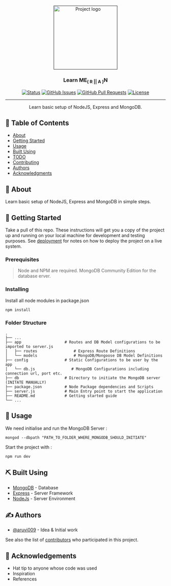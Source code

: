 <p align="center">
  <a href="" rel="noopener">
 <img width=200px height=200px src="https://i.imgur.com/6wj0hh6.jpg" alt="Project logo"></a>
</p>

<h3 align="center">Learn ME<sub>( R || A )</sub>N</h3>

<div align="center">

[![Status](https://img.shields.io/badge/status-active-success.svg)]()
[![GitHub Issues](https://img.shields.io/github/issues/aruvi009/learnMExN.svg)](https://github.com/aruvi009/learnMExN/issues)
[![GitHub Pull Requests](https://img.shields.io/github/issues-pr/aruvi009/learnMExN.svg)](https://github.com/aruvi009/learnMExN/pulls)
[![License](https://img.shields.io/badge/license-MIT-blue.svg)](/LICENSE)

</div>

---

<p align="center"> Learn basic setup of NodeJS, Express and MongoDB.
    <br> 
</p>

## 📝 Table of Contents

- [About](#about)
- [Getting Started](#getting_started)<!-- - [Deployment](#deployment) -->
- [Usage](#usage)
- [Built Using](#built_using)
- [TODO](../TODO.md)
- [Contributing](../CONTRIBUTING.md)
- [Authors](#authors)
- [Acknowledgments](#acknowledgement)

## 🧐 About <a name = "about"></a>

Learn basic setup of NodeJS, Express and MongoDB in simple steps.

## 🏁 Getting Started <a name = "getting_started"></a>

Take a pull of this repo. These instructions will get you a copy of the project up and running on your local machine for development and testing purposes. See [deployment](#deployment) for notes on how to deploy the project on a live system.

### Prerequisites

 > Node and NPM are required. 
 > MongoDB Community Edition for the database erver.

### Installing

Install all node modules in package.json

```
npm install
```
### Folder Structure
    .
    ├── ...
    ├── app                   # Routes and DB Model configurations to be imported to server.js
    │   ├── routes                # Express Route Definitions
    │   └── models                # MongoDB/Mongoose DB Model Definitions
    ├── config                # Static Configurations to be user by the app
    │   └── db.js                # MongoDB Configurations including connection url, port etc.
    ├── db                    # Directory to initiate the MongoDB server (INITATE MANUALLY)
    ├── package.json          # Node Package dependencies and Scripts
    ├── server.js             # Main Entry point to start the application
    ├── README.md             # Getting started guide
    └── ...

<!-- 
## 🔧 Running the tests <a name = "tests"></a>

Explain how to run the automated tests for this system.

### Break down into end to end tests

Explain what these tests test and why

```
Give an example
```

### And coding style tests

Explain what these tests test and why

```
Give an example
``` -->

## 🎈 Usage <a name="usage"></a>

We need initialise and run the MongoDB Server : 

```
mongod --dbpath "PATH_TO_FOLDER_WHERE_MONGODB_SHOULD_INITIATE"
```

Start the project with : 

```
npm run dev
```

<!-- ## 🚀 Deployment <a name = "deployment"></a>

Add additional notes about how to deploy this on a live system. -->

## ⛏️ Built Using <a name = "built_using"></a>

- [MongoDB](https://www.mongodb.com/) - Database
- [Express](https://expressjs.com/) - Server Framework
- [NodeJs](https://nodejs.org/en/) - Server Environment

## ✍️ Authors <a name = "authors"></a>

- [@aruvi009](https://github.com/aruvi009) - Idea & Initial work

See also the list of [contributors](https://github.com/aruvi009/learnMExN/contributors) who participated in this project.

## 🎉 Acknowledgements <a name = "acknowledgement"></a>

- Hat tip to anyone whose code was used
- Inspiration
- References
